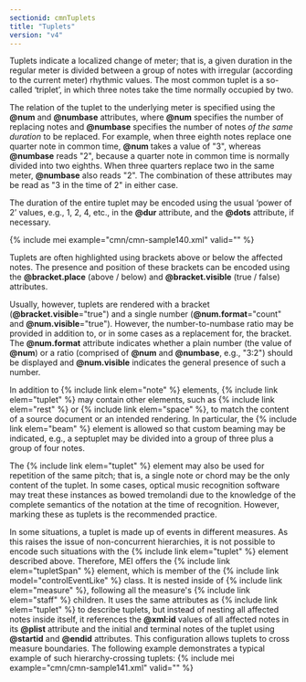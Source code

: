 ```yaml
---
sectionid: cmnTuplets
title: "Tuplets"
version: "v4"
---
```


Tuplets indicate a localized change of meter; that is, a given duration in the regular meter is divided between a group of notes with irregular (according to the current meter) rhythmic values. The most common tuplet is a so-called ‘triplet’, in which three notes take the time normally occupied by two.

The relation of the tuplet to the underlying meter is specified using the **@num** and **@numbase** attributes, where **@num** specifies the number of replacing notes and **@numbase** specifies the number of notes *of the same duration* to be replaced. For example, when three eighth notes replace one quarter note in common time, **@num** takes a value of "3", whereas **@numbase** reads "2", because a quarter note in common time is normally divided into two eighths. When three quarters replace two in the same meter, **@numbase** also reads "2". The combination of these attributes may be read as "3 in the time of 2" in either case.

The duration of the entire tuplet may be encoded using the usual ‘power of 2’ values, e.g., 1, 2, 4, etc., in the **@dur** attribute, and the **@dots** attribute, if necessary.

{% include mei example="cmn/cmn-sample140.xml" valid="" %}

Tuplets are often highlighted using brackets above or below the affected notes. The presence and position of these brackets can be encoded using the **@bracket.place** (above / below) and **@bracket.visible** (true / false) attributes.

Usually, however, tuplets are rendered with a bracket (**@bracket.visible**="true") and a single number (**@num.format**="count" and **@num.visible**="true"). However, the number-to-numbase ratio may be provided in addition to, or in some cases as a replacement for, the bracket. The **@num.format** attribute indicates whether a plain number (the value of **@num**) or a ratio (comprised of **@num** and **@numbase**, e.g., "3:2") should be displayed and **@num.visible** indicates the general presence of such a number.

In addition to {% include link elem="note" %} elements, {% include link elem="tuplet" %} may contain other elements, such as {% include link elem="rest" %} or {% include link elem="space" %}, to match the content of a source document or an intended rendering. In particular, the {% include link elem="beam" %} element is allowed so that custom beaming may be indicated, e.g., a septuplet may be divided into a group of three plus a group of four notes.

The {% include link elem="tuplet" %} element may also be used for repetition of the same pitch; that is, a single note or chord may be the only content of the tuplet. In some cases, optical music recognition software may treat these instances as bowed tremolandi due to the knowledge of the complete semantics of the notation at the time of recognition. However, marking these as tuplets is the recommended practice.

In some situations, a tuplet is made up of events in different measures. As this raises the issue of non-concurrent hierarchies, it is not possible to encode such situations with the {% include link elem="tuplet" %} element described above. Therefore, MEI offers the {% include link elem="tupletSpan" %} element, which is member of the {% include link model="controlEventLike" %} class. It is nested inside of {% include link elem="measure" %}, following all the measure's {% include link elem="staff" %} children. It uses the same attributes as {% include link elem="tuplet" %} to describe tuplets, but instead of nesting all affected notes inside itself, it references the **@xml:id** values of all affected notes in its **@plist** attribute and the initial and terminal notes of the tuplet using **@startid** and **@endid** attributes. This configuration allows tuplets to cross measure boundaries. The following example demonstrates a typical example of such hierarchy-crossing tuplets:
{% include mei example="cmn/cmn-sample141.xml" valid="" %}
